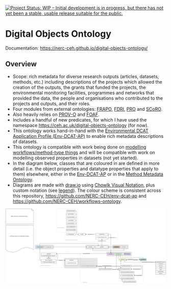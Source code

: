 [![Project Status: WIP – Initial development is in progress, but there has not yet been a stable, usable release suitable for the public.](https://www.repostatus.org/badges/latest/wip.svg)](https://www.repostatus.org/#wip)

# Digital Objects Ontology

Documentation: https://nerc-ceh.github.io/digital-objects-ontology/

## Overview

- Scope: rich metadata for diverse research outputs (articles, datasets, methods, etc.) including descriptions of the projects which allowed the creation of the outputs, the grants that funded the projects, the environmental monitoring facilities, programmes and networks that provided the data, the people and organisations who contributed to the projects and outputs, and their roles.
- Four modules from external ontologies: [FRAPO](https://sparontologies.github.io/frapo/current/frapo.html), [FDRI](https://nerc-ceh.github.io/fdri-ontology/), [PRO](https://sparontologies.github.io/pro/current/pro.html) and [SCoRO](https://sparontologies.github.io/scoro/current/scoro.html).
- Also heavily relies on [PROV-O](https://www.w3.org/TR/prov-o/) and [FOAF](http://xmlns.com/foaf/spec/).
- Includes a handful of new predicates, for which I have used the namespace https://ceh.ac.uk/digital-objects-ontology (for now).
- This ontology works hand-in-hand with the [Environmental DCAT Application Profile (Env-DCAT-AP)](https://github.com/NERC-CEH/env-dcat-ap) to enable rich metadata descriptions of datasets.
- This ontology is compatible with work being done on [modelling workflows/method-type things](https://github.com/NERC-CEH/workflows-ontology) and will be compatible with work on modelling observed properties in datasets (not yet started).
- In the diagram below, classes that are coloured in are defined in more detail (i.e. the object properties and datatype properties that apply to them) elsewhere, either in the [Env-DCAT-AP](https://github.com/NERC-CEH/env-dcat-ap) or in the [Method Metadata Ontology](https://github.com/NERC-CEH/workflows-ontology/tree/main/method-metadata-ontology).
- Diagrams are made with [draw.io](https://www.drawio.com/) using [Chowlk Visual Notation](https://chowlk.linkeddata.es/notation.html), plus custom notation (see [legend](legend/legend.png)). The colour scheme is consistent across this repository, https://github.com/NERC-CEH/env-dcat-ap and https://github.com/NERC-CEH/workflows-ontology.

![Diagram of the Digital Objects Ontology](ontology/diagrams/digital_objects_ontology.svg)

